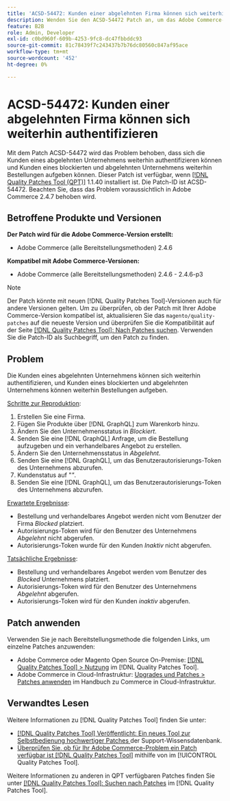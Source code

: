 ```yaml
---
title: 'ACSD-54472: Kunden einer abgelehnten Firma können sich weiterhin authentifizieren'
description: Wenden Sie den ACSD-54472 Patch an, um das Adobe Commerce-Problem zu beheben, bei dem sich die Kunden eines abgelehnten Unternehmens weiterhin authentifizieren können und Kunden eines blockierten und abgelehnten Unternehmens weiterhin Bestellungen aufgeben können.
feature: B2B
role: Admin, Developer
exl-id: c0bd960f-609b-4253-9fc8-dc47fbbddc93
source-git-commit: 81c78439f7c243437b7b76dc80560c847af95ace
workflow-type: tm+mt
source-wordcount: '452'
ht-degree: 0%

---
```


# ACSD-54472: Kunden einer abgelehnten Firma können sich weiterhin authentifizieren

Mit dem Patch ACSD-54472 wird das Problem behoben, dass sich die Kunden eines abgelehnten Unternehmens weiterhin authentifizieren können und Kunden eines blockierten und abgelehnten Unternehmens weiterhin Bestellungen aufgeben können. Dieser Patch ist verfügbar, wenn [[!DNL Quality Patches Tool (QPT)]](https://experienceleague.adobe.com/en/docs/commerce-knowledge-base/kb/announcements/commerce-announcements/magento-quality-patches-released-new-tool-to-self-serve-quality-patches) 1.1.40 installiert ist. Die Patch-ID ist ACSD-54472. Beachten Sie, dass das Problem voraussichtlich in Adobe Commerce 2.4.7 behoben wird.

## Betroffene Produkte und Versionen

**Der Patch wird für die Adobe Commerce-Version erstellt:**

* Adobe Commerce (alle Bereitstellungsmethoden) 2.4.6

**Kompatibel mit Adobe Commerce-Versionen:**

* Adobe Commerce (alle Bereitstellungsmethoden) 2.4.6 - 2.4.6-p3

>[!NOTE]
>
>Der Patch könnte mit neuen [!DNL Quality Patches Tool]-Versionen auch für andere Versionen gelten. Um zu überprüfen, ob der Patch mit Ihrer Adobe Commerce-Version kompatibel ist, aktualisieren Sie das `magento/quality-patches` auf die neueste Version und überprüfen Sie die Kompatibilität auf der Seite [[!DNL Quality Patches Tool]: Nach Patches suchen](https://experienceleague.adobe.com/tools/commerce-quality-patches/index.html). Verwenden Sie die Patch-ID als Suchbegriff, um den Patch zu finden.

## Problem

Die Kunden eines abgelehnten Unternehmens können sich weiterhin authentifizieren, und Kunden eines blockierten und abgelehnten Unternehmens können weiterhin Bestellungen aufgeben.

<u>Schritte zur Reproduktion</u>:

1. Erstellen Sie eine Firma.
1. Fügen Sie Produkte über [!DNL GraphQL] zum Warenkorb hinzu.
1. Ändern Sie den Unternehmensstatus in *Blockiert*.
1. Senden Sie eine [!DNL GraphQL] Anfrage, um die Bestellung aufzugeben und ein verhandelbares Angebot zu erstellen.
1. Ändern Sie den Unternehmensstatus in *Abgelehnt*.
1. Senden Sie eine [!DNL GraphQL], um das Benutzerautorisierungs-Token des Unternehmens abzurufen.
1. Kundenstatus auf &quot;*&quot;*.
1. Senden Sie eine [!DNL GraphQL], um das Benutzerautorisierungs-Token des Unternehmens abzurufen.

<u>Erwartete Ergebnisse</u>:

* Bestellung und verhandelbares Angebot werden nicht vom Benutzer der Firma *Blocked* platziert.
* Autorisierungs-Token wird für den Benutzer des Unternehmens *Abgelehnt* nicht abgerufen.
* Autorisierungs-Token wurde für den Kunden *Inaktiv* nicht abgerufen.

<u>Tatsächliche Ergebnisse</u>:

* Bestellung und verhandelbares Angebot werden vom Benutzer des *Blocked* Unternehmens platziert.
* Autorisierungs-Token wird für den Benutzer des Unternehmens *Abgelehnt* abgerufen.
* Autorisierungs-Token wird für den Kunden *inaktiv* abgerufen.

## Patch anwenden

Verwenden Sie je nach Bereitstellungsmethode die folgenden Links, um einzelne Patches anzuwenden:

* Adobe Commerce oder Magento Open Source On-Premise: [[!DNL Quality Patches Tool] > Nutzung](/help/tools/quality-patches-tool/usage.md) im [!DNL Quality Patches Tool].
* Adobe Commerce in Cloud-Infrastruktur: [Upgrades und Patches > Patches anwenden](https://experienceleague.adobe.com/docs/commerce-cloud-service/user-guide/develop/upgrade/apply-patches.html) im Handbuch zu Commerce in Cloud-Infrastruktur.

## Verwandtes Lesen

Weitere Informationen zu [!DNL Quality Patches Tool] finden Sie unter:

* [[!DNL Quality Patches Tool] Veröffentlicht: Ein neues Tool zur Selbstbedienung hochwertiger Patches ](https://experienceleague.adobe.com/en/docs/commerce-knowledge-base/kb/announcements/commerce-announcements/magento-quality-patches-released-new-tool-to-self-serve-quality-patches) der Support-Wissensdatenbank.
* [Überprüfen Sie, ob für Ihr Adobe Commerce-Problem ein Patch verfügbar ist [!DNL Quality Patches Tool]](/help/tools/quality-patches-tool/patches-available-in-qpt/check-patch-for-magento-issue-with-magento-quality-patches.md) mithilfe von im [!UICONTROL Quality Patches Tool].


Weitere Informationen zu anderen in QPT verfügbaren Patches finden Sie unter [[!DNL Quality Patches Tool]: Suchen nach Patches](https://experienceleague.adobe.com/tools/commerce-quality-patches/index.html) im [!DNL Quality Patches Tool].
